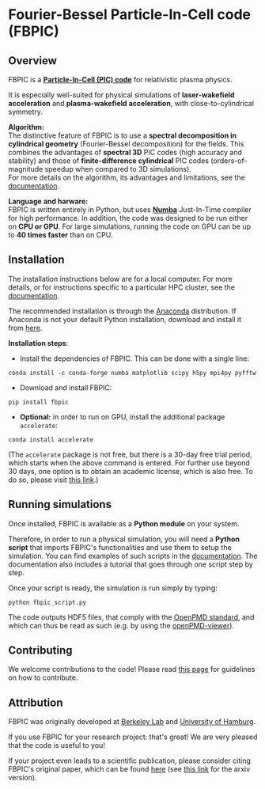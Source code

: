 # Fourier-Bessel Particle-In-Cell code (FBPIC)

## Overview

FBPIC is a
**[Particle-In-Cell (PIC) code](https://en.wikipedia.org/wiki/Particle-in-cell)**
for relativistic plasma physics.  

It is especially well-suited for physical simulations of
**laser-wakefield acceleration** and **plasma-wakefield acceleration**, with close-to-cylindrical symmetry.

**Algorithm:**  
The distinctive feature of FBPIC is to use
a **spectral decomposition in
cylindrical geometry** (Fourier-Bessel
decomposition) for the fields. This combines the advantages of **spectral 3D** PIC codes (high accuracy and stability) and
those of **finite-difference cylindrical** PIC codes
(orders-of-magnitude speedup when compared to 3D simulations).  
For more details on the algorithm, its advantages and limitations, see
the [documentation](http://fbpic.github.io).


**Language and harware:**  
FBPIC is written entirely in Python, but uses 
**[Numba](http://numba.pydata.org/)** Just-In-Time compiler for high
performance. In addition, the code was designed to be run
either on **CPU or GPU**. For large
simulations, running the code on GPU can be up to **40 times faster**
than on CPU.

## Installation

The installation instructions below are for a local computer. For more
details, or for instructions specific to a particular HPC cluster, see
the [documentation](http://fbpic.github.io).

The recommended installation is through the
[Anaconda](https://www.continuum.io/why-anaconda) distribution.
If Anaconda is not your default Python installation, download and install
it from [here](https://www.continuum.io/downloads).

**Installation steps**:

- Install the dependencies of FBPIC. This can be done with a single line:  
```
conda install -c conda-forge numba matplotlib scipy h5py mpi4py pyfftw
```
- Download and install FBPIC:
```
pip install fbpic
```

- **Optional:** in order to run on GPU, install the additional package
`accelerate`:
```
conda install accelerate
```
(The `accelerate` package is not free, but there is a 30-day free trial period,
  which starts when the above command is entered. For further use beyond 30
  days, one option is to obtain an academic license, which is also free. To do
  so, please visit [this link](https://www.continuum.io/anaconda-academic-subscriptions-available).)

## Running simulations

Once installed, FBPIC is available as a **Python module** on your
system.

Therefore, in order to run a physical simulation, you will need a **Python
script** that imports FBPIC's functionalities and use them to setup the
simulation. You can find examples of such scripts in the
[documentation](http://fbpic.github.io). The documentation also
includes a tutorial that goes through one script step by step.

Once your script is ready, the simulation is run simply by typing:
```
python fbpic_script.py
```
The code outputs HDF5 files, that comply with the
[OpenPMD standard](http://www.openpmd.org/#/start),
 and which can thus be read as such (e.g. by using the
 [openPMD-viewer](https://github.com/openPMD/openPMD-viewer)).

## Contributing

We welcome contributions to the code! Please read [this page](https://github.com/fbpic/fbpic/blob/master/CONTRIBUTING.md) for guidelines on how to contribute.

## Attribution

FBPIC was originally developed at 
[Berkeley Lab](http://www.lbl.gov/) and [University of Hamburg](https://www.uni-hamburg.de/en).

If you use FBPIC for your research project: that's great! We are
very pleased that the code is useful to you!

If your project even leads to a scientific publication, please
consider citing FBPIC's original paper, which can be found
[here](http://www.sciencedirect.com/science/article/pii/S0010465516300224)
(see [this link](https://arxiv.org/abs/1507.04790) for the arxiv version).

